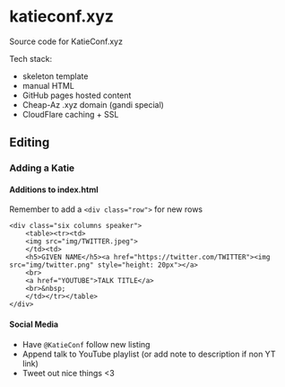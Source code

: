 # katieconf.xyz

Source code for KatieConf.xyz

Tech stack: 
 - skeleton template
 - manual HTML
 - GitHub pages hosted content
 - Cheap-Az .xyz domain (gandi special)
 - CloudFlare caching + SSL

## Editing

### Adding a Katie

#### Additions to index.html

Remember to add a `<div class="row">` for new rows

```
<div class="six columns speaker">
    <table><tr><td>
    <img src="img/TWITTER.jpeg">
    </td><td>
    <h5>GIVEN NAME</h5><a href="https://twitter.com/TWITTER"><img src="img/twitter.png" style="height: 20px"></a>
    <br>
    <a href="YOUTUBE">TALK TITLE</a>
    <br>&nbsp;
    </td></tr></table>
</div>
```

#### Social Media

 - Have `@KatieConf` follow new listing
 - Append talk to YouTube playlist (or add note to description if non YT link)
 - Tweet out nice things <3
